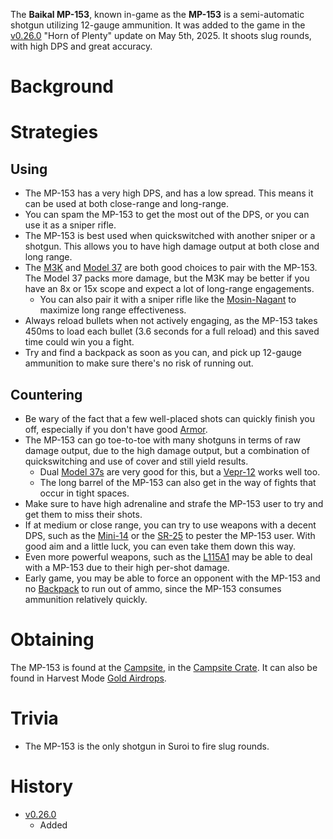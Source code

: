 The **Baikal MP-153**, known in-game as the **MP-153** is a semi-automatic shotgun utilizing 12-gauge ammunition. It was added to the game in the [v0.26.0](https://github.com/HasangerGames/suroi/releases/tag/v0.26.0) "Horn of Plenty" update on May 5th, 2025. It shoots slug rounds, with high DPS and great accuracy.

# Background

# Strategies
## Using
- The MP-153 has a very high DPS, and has a low spread. This means it can be used at both close-range and long-range.
- You can spam the MP-153 to get the most out of the DPS, or you can use it as a sniper rifle.
- The MP-153 is best used when quickswitched with another sniper or a shotgun. This allows you to have high damage output at both close and long range.
- The [M3K](/weapons/guns/m3k) and [Model 37](/weapons/guns/model_37) are both good choices to pair with the MP-153. The Model 37 packs more damage, but the M3K may be better if you have an 8x or 15x scope and expect a lot of long-range engagements.
  - You can also pair it with a sniper rifle like the [Mosin-Nagant](/weapons/guns/mosin_nagant) to maximize long range effectiveness.
- Always reload bullets when not actively engaging, as the MP-153 takes 450ms to load each bullet (3.6 seconds for a full reload) and this saved time could win you a fight.
- Try and find a backpack as soon as you can, and pick up 12-gauge ammunition to make sure there's no risk of running out.

## Countering
- Be wary of the fact that a few well-placed shots can quickly finish you off, especially if you don't have good [Armor](/equipment/armor).
- The MP-153 can go toe-to-toe with many shotguns in terms of raw damage output, due to the high damage output, but a combination of quickswitching and use of cover and still yield results.
  - Dual [Model 37s](/weapons/guns/model_37) are very good for this, but a [Vepr-12](/weapons/guns/vepr12) works well too.
  - The long barrel of the MP-153 can also get in the way of fights that occur in tight spaces.
- Make sure to have high adrenaline and strafe the MP-153 user to try and get them to miss their shots.
- If at medium or close range, you can try to use weapons with a decent DPS, such as the [Mini-14](/weapons/guns/mini14) or the [SR-25](/weapons/guns/sr25) to pester the MP-153 user. With good aim and a little luck, you can even take them down this way.
- Even more powerful weapons, such as the [L115A1](/weapons/guns/l115a1) may be able to deal with a MP-153 due to their high per-shot damage.
- Early game, you may be able to force an opponent with the MP-153 and no [Backpack](/equipment/backpacks) to run out of ammo, since the MP-153 consumes ammunition relatively quickly.

# Obtaining
The MP-153 is found at the [Campsite](/buildings/campsite), in the [Campsite Crate](/obstacles/campsite_crate). It can also be found in Harvest Mode [Gold Airdrops](/obstacles/airdrops).

# Trivia
- The MP-153 is the only shotgun in Suroi to fire slug rounds.

# History
- [v0.26.0](https://github.com/HasangerGames/suroi/releases/tag/v0.26.0)
  - Added